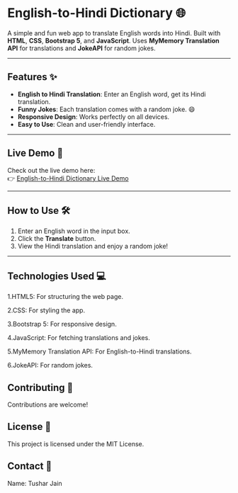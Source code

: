 # English-to-Hindi Dictionary 🌐

A simple and fun web app to translate English words into Hindi. Built with **HTML**, **CSS**, **Bootstrap 5**, and **JavaScript**. Uses **MyMemory Translation API** for translations and **JokeAPI** for random jokes.

---

## Features ✨

- **English to Hindi Translation**: Enter an English word, get its Hindi translation.
- **Funny Jokes**: Each translation comes with a random joke. 😄
- **Responsive Design**: Works perfectly on all devices.
- **Easy to Use**: Clean and user-friendly interface.

---

## Live Demo 🚀

Check out the live demo here:  
👉 [English-to-Hindi Dictionary Live Demo](https://tusharjain5.github.io/English-to-Hindi-Dictionary/)

---

## How to Use 🛠️

1. Enter an English word in the input box.
2. Click the **Translate** button.
3. View the Hindi translation and enjoy a random joke!

---

## Technologies Used 💻
1.HTML5: For structuring the web page.

2.CSS: For styling the app.

3.Bootstrap 5: For responsive design.

4.JavaScript: For fetching translations and jokes.

5.MyMemory Translation API: For English-to-Hindi translations.

6.JokeAPI: For random jokes.

## Contributing 🤝
Contributions are welcome! 

## License 📜
This project is licensed under the MIT License. 

## Contact 📧
Name: Tushar Jain
